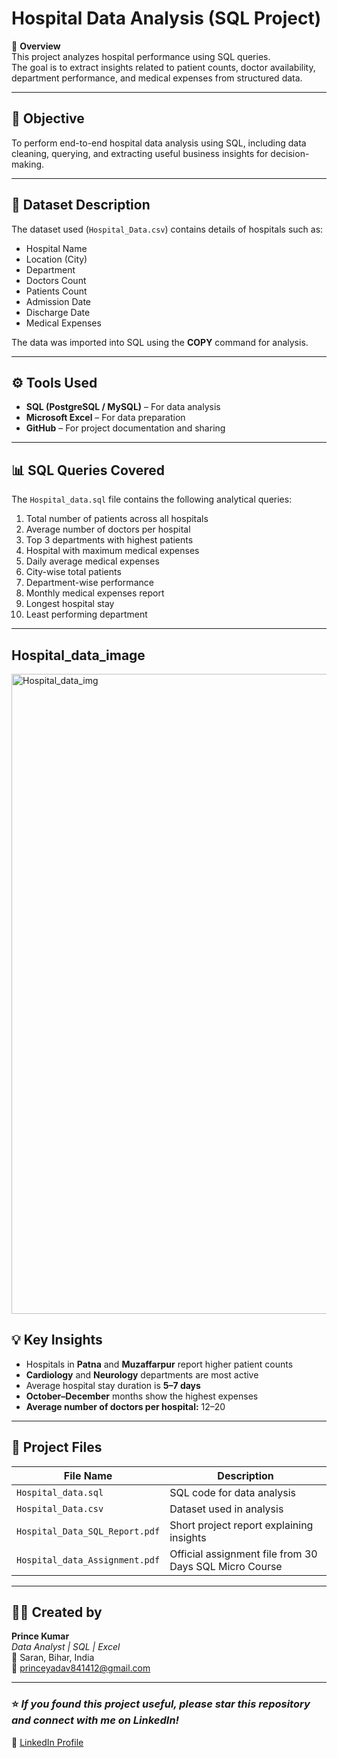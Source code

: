 # Hospital Data Analysis (SQL Project)

🏥 **Overview**  
This project analyzes hospital performance using SQL queries.  
The goal is to extract insights related to patient counts, doctor availability, department performance, and medical expenses from structured data.

---

## 🎯 **Objective**
To perform end-to-end hospital data analysis using SQL, including data cleaning, querying, and extracting useful business insights for decision-making.

---

## 🧩 **Dataset Description**
The dataset used (`Hospital_Data.csv`) contains details of hospitals such as:  
- Hospital Name  
- Location (City)  
- Department  
- Doctors Count  
- Patients Count  
- Admission Date  
- Discharge Date  
- Medical Expenses  

The data was imported into SQL using the **COPY** command for analysis.

---

## ⚙️ **Tools Used**
- **SQL (PostgreSQL / MySQL)** – For data analysis  
- **Microsoft Excel** – For data preparation  
- **GitHub** – For project documentation and sharing  

---

## 📊 **SQL Queries Covered**
The `Hospital_data.sql` file contains the following analytical queries:
1. Total number of patients across all hospitals  
2. Average number of doctors per hospital  
3. Top 3 departments with highest patients  
4. Hospital with maximum medical expenses  
5. Daily average medical expenses  
6. City-wise total patients  
7. Department-wise performance  
8. Monthly medical expenses report  
9. Longest hospital stay  
10. Least performing department  

---
## Hospital_data_image
 <img width="1536" height="1024" alt="Hospital_data_img" src="https://github.com/user-attachments/assets/ee9b4b8d-6fac-40e9-924d-39272c4af2ee" />



## 💡 **Key Insights**
- Hospitals in **Patna** and **Muzaffarpur** report higher patient counts  
- **Cardiology** and **Neurology** departments are most active  
- Average hospital stay duration is **5–7 days**  
- **October–December** months show the highest expenses  
- **Average number of doctors per hospital:** 12–20  

---

## 🧾 **Project Files**
| File Name | Description |
|------------|-------------|
| `Hospital_data.sql` | SQL code for data analysis |
| `Hospital_Data.csv` | Dataset used in analysis |
| `Hospital_Data_SQL_Report.pdf` | Short project report explaining insights |
| `Hospital_data_Assignment.pdf` | Official assignment file from 30 Days SQL Micro Course |


---

## 👨‍💻 **Created by**
**Prince Kumar**  
_Data Analyst | SQL | Excel_  
📍 Saran, Bihar, India  
📧 princeyadav841412@gmail.com 

---

### ⭐ *If you found this project useful, please star this repository and connect with me on LinkedIn!*  
🔗 [LinkedIn Profile](https://www.linkedin.com/in/princenkumar/)
